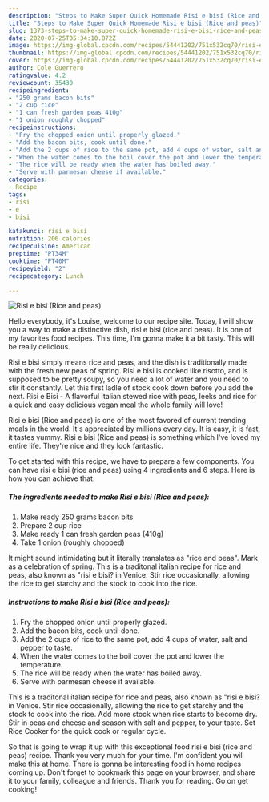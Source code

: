 ```yaml
---
description: "Steps to Make Super Quick Homemade Risi e bisi (Rice and peas)"
title: "Steps to Make Super Quick Homemade Risi e bisi (Rice and peas)"
slug: 1373-steps-to-make-super-quick-homemade-risi-e-bisi-rice-and-peas
date: 2020-07-25T05:34:10.872Z
image: https://img-global.cpcdn.com/recipes/54441202/751x532cq70/risi-e-bisi-rice-and-peas-recipe-main-photo.jpg
thumbnail: https://img-global.cpcdn.com/recipes/54441202/751x532cq70/risi-e-bisi-rice-and-peas-recipe-main-photo.jpg
cover: https://img-global.cpcdn.com/recipes/54441202/751x532cq70/risi-e-bisi-rice-and-peas-recipe-main-photo.jpg
author: Cole Guerrero
ratingvalue: 4.2
reviewcount: 35430
recipeingredient:
- "250 grams bacon bits"
- "2 cup rice"
- "1 can fresh garden peas 410g"
- "1 onion roughly chopped"
recipeinstructions:
- "Fry the chopped onion until properly glazed."
- "Add the bacon bits, cook until done."
- "Add the 2 cups of rice to the same pot, add 4 cups of water, salt and pepper to taste."
- "When the water comes to the boil cover the pot and lower the temperature."
- "The rice will be ready when the water has boiled away."
- "Serve with parmesan cheese if available."
categories:
- Recipe
tags:
- risi
- e
- bisi

katakunci: risi e bisi 
nutrition: 206 calories
recipecuisine: American
preptime: "PT34M"
cooktime: "PT40M"
recipeyield: "2"
recipecategory: Lunch

---
```



![Risi e bisi (Rice and peas)](https://img-global.cpcdn.com/recipes/54441202/751x532cq70/risi-e-bisi-rice-and-peas-recipe-main-photo.jpg)

Hello everybody, it's Louise, welcome to our recipe site. Today, I will show you a way to make a distinctive dish, risi e bisi (rice and peas). It is one of my favorites food recipes. This time, I'm gonna make it a bit tasty. This will be really delicious.

Risi e bisi simply means rice and peas, and the dish is traditionally made with the fresh new peas of spring. Risi e bisi is cooked like risotto, and is supposed to be pretty soupy, so you need a lot of water and you need to stir it constantly. Let this first ladle of stock cook down before you add the next. Risi e Bisi - A flavorful Italian stewed rice with peas, leeks and rice for a quick and easy delicious vegan meal the whole family will love!

Risi e bisi (Rice and peas) is one of the most favored of current trending meals in the world. It's appreciated by millions every day. It is easy, it is fast, it tastes yummy. Risi e bisi (Rice and peas) is something which I've loved my entire life. They're nice and they look fantastic.


To get started with this recipe, we have to prepare a few components. You can have risi e bisi (rice and peas) using 4 ingredients and 6 steps. Here is how you can achieve that.

<!--inarticleads1-->

##### The ingredients needed to make Risi e bisi (Rice and peas):

1. Make ready 250 grams bacon bits
1. Prepare 2 cup rice
1. Make ready 1 can fresh garden peas (410g)
1. Take 1 onion (roughly chopped)


It might sound intimidating but it literally translates as &#34;rice and peas&#34;. Mark as a celebration of spring. This is a traditonal italian recipe for rice and peas, also known as &#34;risi e bisi? in Venice. Stir rice occasionally, allowing the rice to get starchy and the stock to cook into the rice. 

<!--inarticleads2-->

##### Instructions to make Risi e bisi (Rice and peas):

1. Fry the chopped onion until properly glazed.
1. Add the bacon bits, cook until done.
1. Add the 2 cups of rice to the same pot, add 4 cups of water, salt and pepper to taste.
1. When the water comes to the boil cover the pot and lower the temperature.
1. The rice will be ready when the water has boiled away.
1. Serve with parmesan cheese if available.


This is a traditonal italian recipe for rice and peas, also known as &#34;risi e bisi? in Venice. Stir rice occasionally, allowing the rice to get starchy and the stock to cook into the rice. Add more stock when rice starts to become dry. Stir in peas and cheese and season with salt and pepper, to your taste. Set Rice Cooker for the quick cook or regular cycle. 

So that is going to wrap it up with this exceptional food risi e bisi (rice and peas) recipe. Thank you very much for your time. I'm confident you will make this at home. There is gonna be interesting food in home recipes coming up. Don't forget to bookmark this page on your browser, and share it to your family, colleague and friends. Thank you for reading. Go on get cooking!
